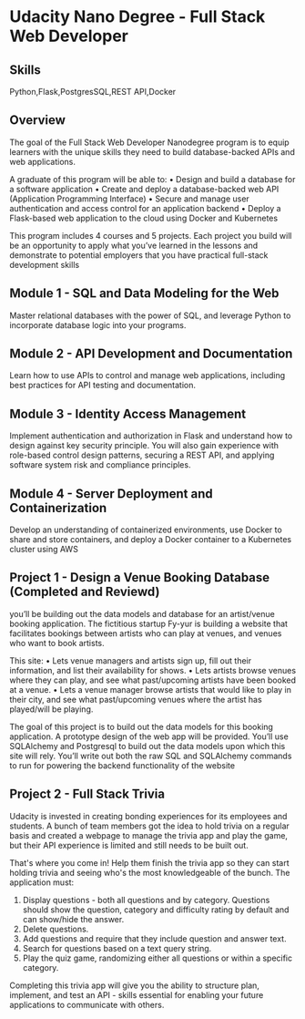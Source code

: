 # Udacity Nano Degree - Full Stack Web Developer 

## Skills

Python,Flask,PostgresSQL,REST API,Docker

## Overview

The goal of the Full Stack Web Developer Nanodegree program is to equip learners with the unique skills
they need to build database-backed APIs and web applications. 

A graduate of this program will be able to:
• Design and build a database for a software application
• Create and deploy a database-backed web API (Application Programming Interface)
• Secure and manage user authentication and access control for an application backend
• Deploy a Flask-based web application to the cloud using Docker and Kubernetes

This program includes 4 courses and 5 projects. Each project you build will be an opportunity to
apply what you’ve learned in the lessons and demonstrate to potential employers that you have practical
full-stack development skills

## Module 1 - SQL and Data Modeling for the Web
Master relational databases with the power of SQL, and leverage Python to incorporate database logic into your programs.

## Module 2 - API Development and Documentation
Learn how to use APIs to control and manage web applications, including best practices for API testing and documentation.

## Module 3 - Identity Access Management
Implement authentication and authorization in Flask and understand how to design against key security principle. You will also gain experience with role-based control design patterns, securing a REST API, and applying software system risk and compliance principles.

## Module 4 - Server Deployment and Containerization
Develop an understanding of containerized environments, use Docker to share and store containers, and deploy a Docker container to a Kubernetes cluster using AWS


## Project 1 - Design a Venue Booking Database (Completed and Reviewd)
you’ll be building out the data models and database for an artist/venue booking application. The fictitious
startup Fy-yur is building a website that facilitates bookings between artists who can play at venues, and venues who want to book artists.

This site:
• Lets venue managers and artists sign up, fill out their information, and list their availability for shows.
• Lets artists browse venues where they can play, and see what past/upcoming artists have been booked at a venue.
• Lets a venue manager browse artists that would like to play in their city, and see what past/upcoming venues where the artist
 has played/will be playing.

The goal of this project is to build out the data models for this booking application. A prototype design of the web app will be
provided. You’ll use SQLAlchemy and Postgresql to build out the data models upon which this site will rely. You’ll write out both the
raw SQL and SQLAlchemy commands to run for powering the backend functionality of the website

## Project 2 - Full Stack Trivia

Udacity is invested in creating bonding experiences for its employees and students. A bunch of team members got the idea to hold trivia on a regular basis and created a  webpage to manage the trivia app and play the game, but their API experience is limited and still needs to be built out. 

That's where you come in! Help them finish the trivia app so they can start holding trivia and seeing who's the most knowledgeable of the bunch. The application must:

1) Display questions - both all questions and by category. Questions should show the question, category and difficulty rating by default and can show/hide the answer. 
2) Delete questions.
3) Add questions and require that they include question and answer text.
4) Search for questions based on a text query string.
5) Play the quiz game, randomizing either all questions or within a specific category. 

Completing this trivia app will give you the ability to structure plan, implement, and test an API - skills essential for enabling your future applications to communicate with others.
